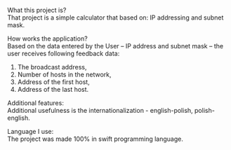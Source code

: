 What this project is?  
That project is a simple calculator that based on: IP addressing and subnet mask.    

How works the application?  
Based on the data entered by the User – IP address and subnet mask – the user receives following feedback data:  
1)	The broadcast address,
2)	Number of hosts in the network,
3)	Address of the first host,
4)	Address of the last host.

Additional features:  
Additional usefulness is the internationalization - english-polish, polish-english.  

Language I use:  
The project was made 100% in swift programming language.   
